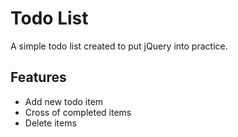 # Todo List
A simple todo list created to put jQuery into practice.

## Features
- Add new todo item
- Cross of completed items
- Delete items
